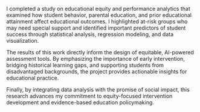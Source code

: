 I completed a study on educational equity and performance analytics that examined how student behavior, parental education, and prior educational attainment affect educational outcomes. I highlighted at-risk groups who may need special support and identified important predictors of student success through statistical analysis, regression modeling, and data visualization.

The results of this work directly inform the design of equitable, AI-powered assessment tools. By emphasizing the importance of early intervention, bridging historical learning gaps, and supporting students from disadvantaged backgrounds, the project provides actionable insights for educational practice.

Finally, by integrating data analysis with the promise of social impact, this research advances my commitment to equity-focused intervention development and evidence-based education policymaking.
